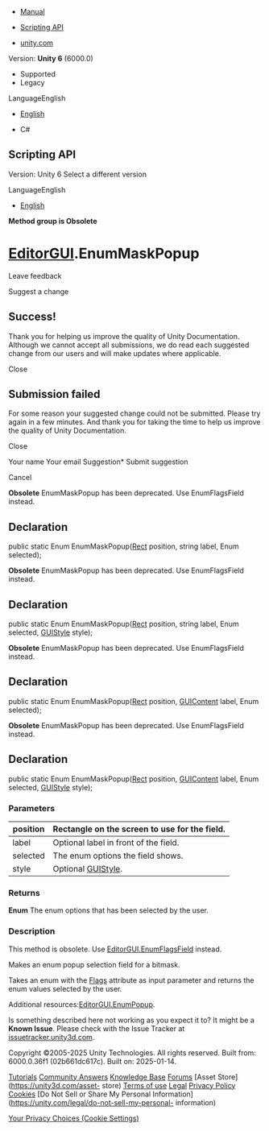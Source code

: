 [ ]()

  * [Manual](../Manual/index.html)
  * [Scripting API](../ScriptReference/index.html)

  * [unity.com](https://unity.com/)

Version: **Unity 6** (6000.0)

  * Supported
  * Legacy

LanguageEnglish

  * [English]()

  * C#

[ ](https://docs.unity3d.com)

## Scripting API

Version: Unity 6 Select a different version

LanguageEnglish

  * [English]()

**Method group is Obsolete**  

#  [EditorGUI](EditorGUI.html).EnumMaskPopup

Leave feedback

Suggest a change

## Success!

Thank you for helping us improve the quality of Unity Documentation. Although
we cannot accept all submissions, we do read each suggested change from our
users and will make updates where applicable.

Close

## Submission failed

For some reason your suggested change could not be submitted. Please <a>try
again</a> in a few minutes. And thank you for taking the time to help us
improve the quality of Unity Documentation.

Close

Your name Your email Suggestion* Submit suggestion

Cancel

[ ]()

**Obsolete** EnumMaskPopup has been deprecated. Use EnumFlagsField instead.

## Declaration

public static Enum EnumMaskPopup([Rect](Rect.html) position, string label,
Enum selected);

**Obsolete** EnumMaskPopup has been deprecated. Use EnumFlagsField instead.

## Declaration

public static Enum EnumMaskPopup([Rect](Rect.html) position, string label,
Enum selected, [GUIStyle](GUIStyle.html) style);

**Obsolete** EnumMaskPopup has been deprecated. Use EnumFlagsField instead.

## Declaration

public static Enum EnumMaskPopup([Rect](Rect.html) position,
[GUIContent](GUIContent.html) label, Enum selected);

**Obsolete** EnumMaskPopup has been deprecated. Use EnumFlagsField instead.

## Declaration

public static Enum EnumMaskPopup([Rect](Rect.html) position,
[GUIContent](GUIContent.html) label, Enum selected, [GUIStyle](GUIStyle.html)
style);

### Parameters

position | Rectangle on the screen to use for the field.  
---|---  
label | Optional label in front of the field.  
selected | The enum options the field shows.  
style | Optional [GUIStyle](GUIStyle.html).  
  
### Returns

**Enum** The enum options that has been selected by the user.

### Description

This method is obsolete. Use
[EditorGUI.EnumFlagsField](EditorGUI.EnumFlagsField.html) instead.  
  
Makes an enum popup selection field for a bitmask.

Takes an enum with the
[Flags](Unity.IO.LowLevel.Unsafe.AsyncReadManagerMetrics.Flags.html) attribute
as input parameter and returns the enum values selected by the user.  
  
Additional resources:[EditorGUI.EnumPopup](EditorGUI.EnumPopup.html).

Is something described here not working as you expect it to? It might be a
**Known Issue**. Please check with the Issue Tracker at
[issuetracker.unity3d.com](https://issuetracker.unity3d.com).

Copyright ©2005-2025 Unity Technologies. All rights reserved. Built from:
6000.0.36f1 (02b661dc617c). Built on: 2025-01-14.

[Tutorials](https://unity3d.com/learn) [Community
Answers](https://answers.unity3d.com) [Knowledge
Base](https://support.unity3d.com/hc/en-us)
[Forums](https://forum.unity3d.com) [Asset Store](https://unity3d.com/asset-
store) [Terms of use](https://docs.unity3d.com/Manual/TermsOfUse.html)
[Legal](https://unity.com/legal) [Privacy
Policy](https://unity.com/legal/privacy-policy)
[Cookies](https://unity.com/legal/cookie-policy) [Do Not Sell or Share My
Personal Information](https://unity.com/legal/do-not-sell-my-personal-
information)

[Your Privacy Choices (Cookie Settings)](javascript:void\(0\);)

